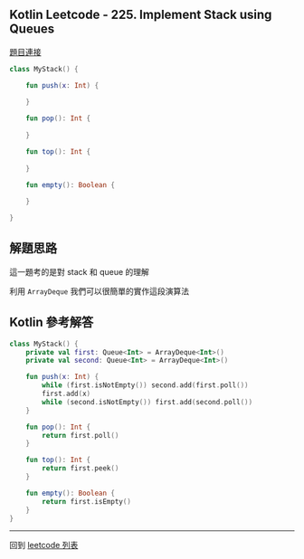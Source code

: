 ## Kotlin Leetcode - 225. Implement Stack using Queues

[題目連接](https://leetcode.com/problems/implement-stack-using-queues/)

```kotlin
class MyStack() {

    fun push(x: Int) {
        
    }

    fun pop(): Int {
        
    }

    fun top(): Int {
        
    }

    fun empty(): Boolean {
        
    }

}

```

## 解題思路

這一題考的是對 stack 和 queue 的理解

利用 `ArrayDeque` 我們可以很簡單的實作這段演算法

## Kotlin 參考解答

```kotlin
class MyStack() {
    private val first: Queue<Int> = ArrayDeque<Int>()
    private val second: Queue<Int> = ArrayDeque<Int>()

    fun push(x: Int) {
        while (first.isNotEmpty()) second.add(first.poll())
        first.add(x)
        while (second.isNotEmpty()) first.add(second.poll())
    }

    fun pop(): Int {
        return first.poll()
    }

    fun top(): Int {
        return first.peek()
    }

    fun empty(): Boolean {
        return first.isEmpty()
    }
}
```

------

回到 [leetcode 列表](index.md)

